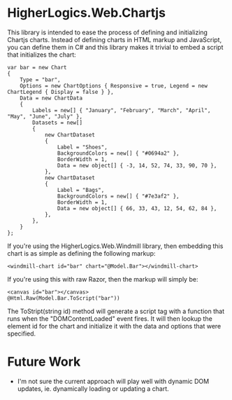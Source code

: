 # HigherLogics.Web.Chartjs

This library is intended to ease the process of defining and initializing Chartjs
charts. Instead of defining charts in HTML markup and JavaScript, you can define
them in C# and this library makes it trivial to embed a script that initializes
the chart:

    var bar = new Chart
    {
        Type = "bar",
        Options = new ChartOptions { Responsive = true, Legend = new ChartLegend { Display = false } },
        Data = new ChartData
        {
            Labels = new[] { "January", "February", "March", "April", "May", "June", "July" },
            Datasets = new[]
            {
                new ChartDataset
                {
                    Label = "Shoes",
                    BackgroundColors = new[] { "#0694a2" },
                    BorderWidth = 1,
                    Data = new object[] { -3, 14, 52, 74, 33, 90, 70 },
                },
                new ChartDataset
                {
                    Label = "Bags",
                    BackgroundColors = new[] { "#7e3af2" },
                    BorderWidth = 1,
                    Data = new object[] { 66, 33, 43, 12, 54, 62, 84 },
                },
            },
        }
    };

If you're using the HigherLogics.Web.Windmill library, then embedding this chart is as simple as
defining the following markup:

    <windmill-chart id="bar" chart="@Model.Bar"></windmill-chart>

If you're using this with raw Razor, then the markup will simply be:

    <canvas id="bar"></canvas>
    @Html.Raw(Model.Bar.ToScript("bar"))

The ToStript(string id) method will generate a script tag with a function that runs when the
"DOMContentLoaded" event fires. It will then lookup the element id for the chart and initialize
it with the data and options that were specified.

# Future Work

  * I'm not sure the current approach will play well with dynamic DOM updates, ie. dynamically loading or updating a chart.